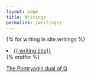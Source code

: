 ```yaml
---
layout: page
title: Writings
permalink: /writings/
---
```


{% for writing in site.writings %}
  <li>
    <a href="{{ writing.url }}">{{ writing.title}}</a>
  </li>
{% endfor %}

[The Pontryagin dual of Q](/latex/notes/QPontryaginDual/Q-Pontryagin/Q-Pontryagin.html)